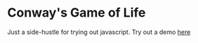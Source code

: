 # Conway's Game of Life
Just a side-hustle for trying out javascript.
Try out a demo [here](https://viggotw.github.io/conways_game_of_life/)
